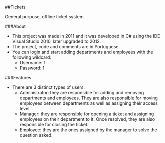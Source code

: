 ##Tickets

General purpose, offline ticket system.

###About

- This project was made in 2011 and it was developed in C# using the IDE Visual Studio 2010, later upgraded to 2012.
- The project, code and comments are in Portuguese.
- You can login and start adding departments and employees with the following wildcard:
  - Username: 1
  - Password: 1

###Features

- There are 3 distinct types of users:
  - Administrator: they are responsible for adding and removing departments and employees. They are also responsible for moving employees between departments as well as assigning their access level.
  - Manager: they are responsible for opening a ticket and assigning employees on their department to it. Once resolved, they are also responsible for closing the ticket.
  - Employee: they are the ones assigned by the manager to solve the question asked.